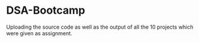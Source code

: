 # DSA-Bootcamp
Uploading the source code as well as the output of all the 10 projects which were given as assignment.
